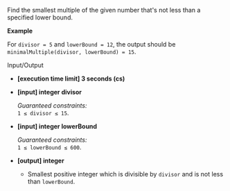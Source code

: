 
Find the smallest multiple of the given number that's not less than a specified lower bound.

**Example**

For  `divisor = 5`  and  `lowerBound = 12`, the output should be  
`minimalMultiple(divisor, lowerBound) = 15`.

Input/Output

-   **[execution time limit] 3 seconds (cs)**
    
-   **[input] integer divisor**
    
    _Guaranteed constraints:_  
    `1 ≤ divisor ≤ 15`.
    
-   **[input] integer lowerBound**
    
    _Guaranteed constraints:_  
    `1 ≤ lowerBound ≤ 600`.
    
-   **[output] integer**
    
    -   Smallest positive integer which is divisible by  `divisor`  and is not less than  `lowerBound`.